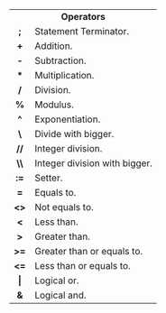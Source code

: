 <table>
  <tr>
    <td colspan="2" align="center"><b>Operators</b></td>
  </tr>
  <tr>
    <td align="center"><b>;</b></td>
    <td>Statement Terminator.</td>
  </tr>
  <tr>
    <td align="center"><b>+</b></td>
    <td>Addition.</td>
  </tr>
  <tr>
    <td align="center"><b>-</b></td>
    <td>Subtraction.</td>
  </tr>
  <tr>
    <td align="center"><b>*</b></td>
    <td>Multiplication.</td>
  </tr>
  <tr>
    <td align="center"><b>/</b></td>
    <td>Division.</td>
  </tr>
  <tr>
    <td align="center"><b>%</b></td>
    <td>Modulus.</td>
  </tr>
  <tr>
    <td align="center"><b>^</b></td>
    <td>Exponentiation.</td>
  </tr>
  <tr>
    <td align="center"><b>\</b></td>
    <td>Divide with bigger.</td>
  </tr>
  <tr>
    <td align="center"><b>//</b></td>
    <td>Integer division.</td>
  </tr>
  <tr>
    <td align="center"><b>\\</b></td>
    <td>Integer division with bigger.</td>
  </tr>
  <tr>
    <td align="center"><b>:=</b></td>
    <td>Setter.</td>
  </tr>
  <tr>
    <td align="center"><b>=</b></td>
    <td>Equals to.</td>
  </tr>
  <tr>
    <td align="center"><b><></b></td>
    <td>Not equals to.</td>
  </tr>
  <tr>
    <td align="center"><b><</b></td>
    <td>Less than.</td>
  </tr>
  <tr>
    <td align="center"><b>></b></td>
    <td>Greater than.</td>
  </tr>
  <tr>
    <td align="center"><b>>=</b></td>
    <td>Greater than or equals to.</td>
  </tr>
  <tr>
    <td align="center"><b><=</b></td>
    <td>Less than or equals to.</td>
  </tr>
  <tr>
    <td align="center"><b>|</b></td>
    <td>Logical or.</td>
  </tr>
  <tr>
    <td align="center"><b>&</b></td>
    <td>Logical and.</td>
  </tr>
</table>
